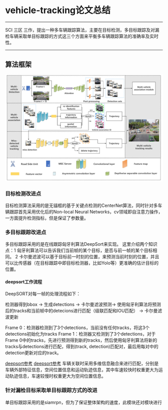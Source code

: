 # vehicle-tracking论文总结
***
SCI 三区 三作，提出一种多车辆跟踪算法，主要在目标检测，多目标跟踪及对漏检车辆采取单目标跟踪的方式这三个方面来平衡多车辆跟踪算法的准确率及实时性。
***
## 算法框架
![](https://github.com/jinghehehe/pictures/blob/main/Figure_2_DPI500.jpg)
### 目标检测改进点
目标检测算法采用的是无锚框的基于关键点检测的CenterNet算法，同时针对多车辆跟踪首先采用优化后的Non-local Neural Networks，cv领域即自注意力操作，一方面提升检测指标，但是保证了参数量。

### 多目标跟踪改进点
多目标跟踪采用的是在线跟踪匈牙利算法DeepSort来实现。
这里介绍两个知识点：1 匈牙利算法可以告诉我们当前帧的某个目标，是否与前一帧的某个目标相同。
2 卡尔曼滤波可以基于目标前一时刻的位置，来预测当前时刻的位置，并且可以比传感器（在目标跟踪中即目标检测器，比如Yolo等）更准确的估计目标的位置。
#### deepsort工作流程
DeepSORT对每一帧的处理流程如下：

检测器得到bbox → 生成detections → 卡尔曼滤波预测→ 使用匈牙利算法将预测后的tracks和当前帧中的detecions进行匹配（级联匹配和IOU匹配） → 卡尔曼滤波更新

Frame 0：检测器检测到了3个detections，当前没有任何tracks，将这3个detections初始化为tracks
Frame 1：检测器又检测到了3个detections，对于Frame 0中的tracks，先进行预测得到新的tracks，然后使用匈牙利算法将新的tracks与detections进行匹配，得到(track, detection)匹配对，最后用每对中的detection更新对应的track。

[deepsort参考](https://zhuanlan.zhihu.com/p/202993073)
[deepsort参考](https://zhuanlan.zhihu.com/p/90835266)
车辆关联时采用多维信息融合来进行匹配，分别是车辆外部特征信息，空间位置信息和运动轨迹信息，其中车速较快时权重更大为运动轨迹信息，车速较慢时权重更大为空间位置信息。

### 针对漏检目标采取单目标跟踪方式的改进
单目标跟踪采用的是siamrpn，但为了保证整体架构的速度，此模块还对模块进行